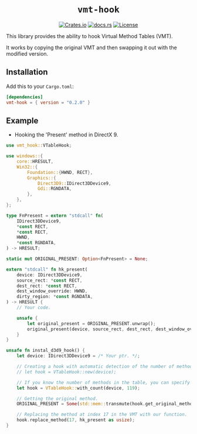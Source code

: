 <div align="center">

# `vmt-hook`

[![Crates.io][crates-badge]][crates-url]
[![docs.rs][docs-badge]][docs-url]
[![License][license-badge]][license-url]

</div>

This library provides the ability to hook Virtual Method Tables (VMT).

It works by copying the original VMT and then swapping it out with the modified version.

## Installation

Add this to your `Cargo.toml`:

```toml
[dependencies]
vmt-hook = { version = "0.2.0" }
```

## Example

- Hooking the 'Present' method in DirectX 9.

```rust
use vmt_hook::VTableHook;

use windows::{
    core::HRESULT,
    Win32::{
        Foundation::{HWND, RECT},
        Graphics::{
            Direct3D9::IDirect3DDevice9,
            Gdi::RGNDATA,
        },
    },
};

type FnPresent = extern "stdcall" fn(
    IDirect3DDevice9,
    *const RECT,
    *const RECT,
    HWND,
    *const RGNDATA,
) -> HRESULT;

static mut ORIGINAL_PRESENT: Option<FnPresent> = None;

extern "stdcall" fn hk_present(
    device: IDirect3DDevice9,
    source_rect: *const RECT,
    dest_rect: *const RECT,
    dest_window_override: HWND,
    dirty_region: *const RGNDATA,
) -> HRESULT {
    // Your code.

    unsafe {
        let original_present = ORIGINAL_PRESENT.unwrap();
        original_present(device, source_rect, dest_rect, dest_window_override, dirty_region)
    }
}

unsafe fn instal_d3d9_hook() {
    let device: IDirect3DDevice9 = /* Your ptr. */;

    // Creating a hook with automatic detection of the number of methods in its VMT.
    // let hook = VTableHook::new(device);

    // If you know the number of methods in the table, you can specify it manually.
    let hook = VTableHook::with_count(device, 119);

    // Getting the original method.
    ORIGINAL_PRESENT = Some(std::mem::transmute(hook.get_original_method(17)));

    // Replacing the method at index 17 in the VMT with our function.
    hook.replace_method(17, hk_present as usize);
}
```

<!-- Links -->
[crates-badge]: https://img.shields.io/crates/v/vmt-hook.svg
[crates-url]: https://crates.io/crates/vmt-hook

[docs-badge]: https://docs.rs/vmt-hook/badge.svg
[docs-url]: https://docs.rs/vmt-hook

[license-badge]: https://img.shields.io/crates/l/vmt-hook
[license-url]: ./LICENSE